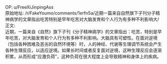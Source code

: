 
OP: u/FreeXiJinpingAss  
原始地址: /r/FakeYoumo/comments/1erfn5a/近期一篇来自自然旗下子刊分子精神病学的文章指出吃苦特别是早年吃苦对大脑发育和个人行为有多种不利影响大/  
正文:  
近期，一篇来自《自然》旗下子刊《分子精神病学》的文章指出：吃苦，特别是早年吃苦，对大脑发育和个人行为有多种不利影响。大脑具有可塑性。在面对逆境（包括各种困难及恶劣的自然环境等）时，人的神经、代谢等生理调节系统会产生各种生理反应，以适应逆境。如果长时间或者反复面对逆境，这种生理反应会逐渐积累，从而形成“应激负荷”，这种负荷在很大程度上会导致精神和身体上的疾病。  

